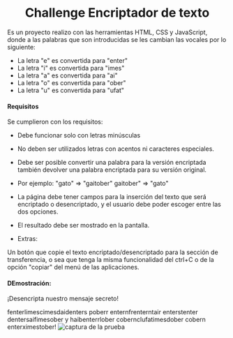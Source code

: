 <h1 align="center"> Challenge Encriptador de texto</h1>
Es un proyecto realizo con las herramientas HTML, CSS y JavaScript, donde a las palabras que son introducidas se les cambian las vocales por lo siguiente:

- La letra "e" es convertida para "enter"
- La letra "i" es convertida para "imes"
- La letra "a" es convertida para "ai"
- La letra "o" es convertida para "ober"
- La letra "u" es convertida para "ufat"

<h4>Requisitos</h4>
Se cumplieron con los requisitos: 

- Debe funcionar solo con letras minúsculas

- No deben ser utilizados letras con acentos ni caracteres especiales.

- Debe ser posible convertir una palabra para la versión encriptada también devolver una palabra encriptada para su versión original.

- Por ejemplo:
"gato" => "gaitober"
gaitober" => "gato"

- La página debe tener campos para la inserción del texto que será encriptado o desencriptado, y el usuario debe poder escoger entre las dos opciones.

- El resultado debe ser mostrado en la pantalla.

- Extras:

Un botón que copie el texto encriptado/desencriptado para la sección de transferencia, o sea que tenga la misma funcionalidad del ctrl+C o de la opción "copiar" del menú de las aplicaciones.

<h4>DEmostración:</h4>

¡Desencripta nuestro mensaje secreto!

fenterlimescimesdaidenters poberr enternfrenterntair enterstenter dentersaifimesober y haibenterrlober cobernclufatimesdober cobern enterximestober!
![captura de la prueba](https://github.com/user-attachments/assets/f77f9f53-3a8f-410c-9dbd-e60edfcd1297)



